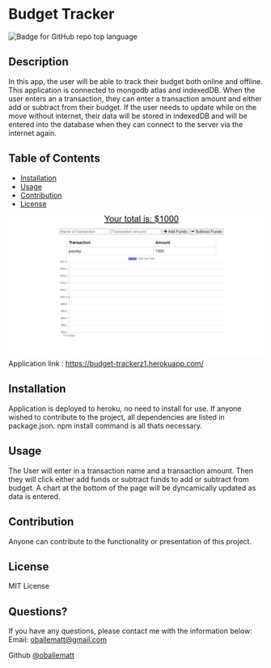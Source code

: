 # Budget Tracker
  
  ![Badge for GitHub repo top language](https://img.shields.io/github/languages/top/oballematt/Budget-Tracker?style=flat&logo=appveyor) 
  

  ## Description

  In this app, the user will be able to track their budget both online and offline. This application is connected to mongodb atlas and indexedDB. When the user enters an a transaction, they can enter a transaction amount and either add or subtract from their budget. If the user needs to update while on the move without internet, their data will be stored in indexedDB and will be entered into the database when they can connect to the server via the internet again.
  
  ## Table of Contents
  * [Installation](#installation)
  * [Usage](#usage)
  * [Contribution](#contribution)
  * [License](#license)
  
  ![Budget Tracker](public/assets/budget.jpg)
  Application link : https://budget-trackerz1.herokuapp.com/
  ## Installation
  
  Application is deployed to heroku, no need to install for use. If anyone wished to contribute to the project, all dependencies are listed in package.json. npm install command is all thats necessary.
  
  
  ## Usage
  
  The User will enter in a transaction name and a transaction amount. Then they will click either add funds or subtract funds to add or subtract from budget. A chart at the bottom of the page will be dyncamically updated as data is entered.
  
  
  ## Contribution
  
  Anyone can contribute to the functionality or presentation of this project.
  
  
  ## License
  
  MIT License
  
  
  ## Questions?
  
  If you have any questions, please contact me with the information below:
  Email: oballematt@gmail.com

  Github [@oballematt](https://github.com/oballematt)
  
